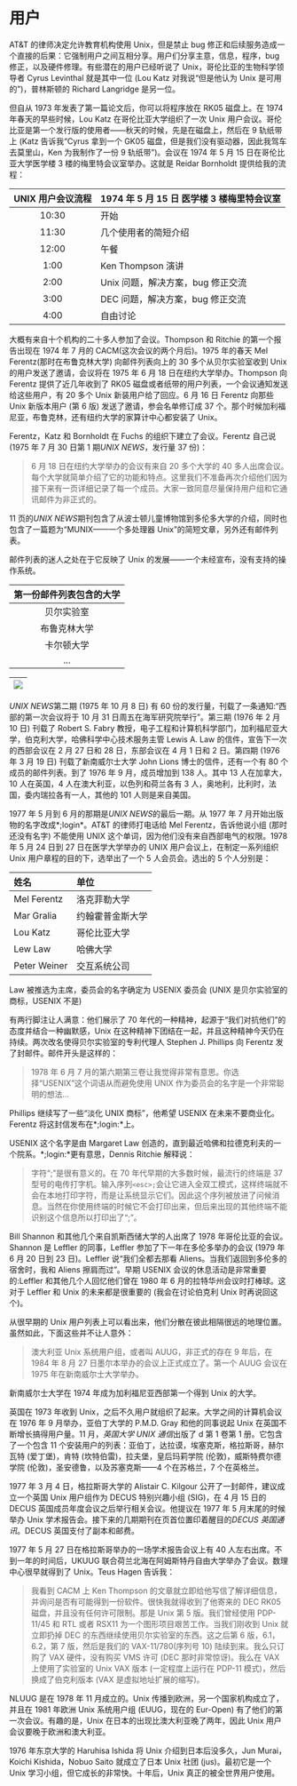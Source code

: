# 用户

AT&T 的律师决定允许教育机构使用 Unix，但是禁止 bug 修正和后续服务造成一个直接的后果：它强制用户之间互相分享。用户们分享主意，信息，程序，bug 修正，以及硬件修理。有些潜在的用户已经听说了 Unix，哥伦比亚的生物科学领导者 Cyrus Levinthal 就是其中一位 (Lou Katz 对我说“但是他认为 Unix 是可用的”)，普林斯顿的 Richard Langridge 是另一位。

但自从 1973 年发表了第一篇论文后，你可以将程序放在 RK05 磁盘上。在 1974 年春天的早些时候，Lou Katz 在哥伦比亚大学组织了一次 Unix 用户会议。哥伦比亚是第一个发行版的使用者——秋天的时候，先是在磁盘上，然后在 9 轨纸带上 (Katz 告诉我“Cyrus 拿到一个 GK05 磁盘，但是我们没有驱动器，因此我驾车去莫里山，Ken 为我制作了一份 9 轨纸带”)。会议在 1974 年 5 月 15 日在哥伦比亚大学医学楼 3 楼的梅里特会议室举办。这就是 Reidar Bornholdt 提供给我的流程：

|UNIX 用户会议流程 | 1974 年 5 月 15 日 医学楼 3 楼梅里特会议室|
|:-:|:--|
|10:30|开始|
|11:30|几个使用者的简短介绍|
|12:00|午餐|
|1:00|Ken Thompson 演讲|
|2:00|Unix 问题，解决方案，bug 修正交流|
|3:00|DEC 问题，解决方案，bug 修正交流|
|4:00|自由讨论|

大概有来自十个机构的二十多人参加了会议。Thompson 和 Ritchie 的第一个报告出现在 1974 年 7 月的 CACM(这次会议的两个月后)。1975 年的春天 Mel Ferentz(那时在布鲁克林大学) 向邮件列表向上的 30 多个从贝尔实验室收到 Unix 的用户发送了邀请，会议将在 1975 年 6 月 18 日在纽约大学举办。Thompson 向 Ferentz 提供了近几年收到了 RK05 磁盘或者纸带的用户列表，一个会议通知发送给这些用户，有 20 多个 Unix 新装用户给了回应。6 月 16 日 Ferentz 向那些 Unix 新版本用户 (第 6 版) 发送了邀请，参会名单修订成 37 个。那个时候加利福尼亚，布鲁克林，还有纽约大学的家算计中心都安装了 Unix。

Ferentz，Katz 和 Bornholdt 在 Fuchs 的组织下建立了会议。Ferentz 自己说 (1975 年 7 月 30 日第 1 期*UNIX NEWS*，发行量 37 份)：

> 6 月 18 日在纽约大学举办的会议有来自 20 多个大学的 40 多人出席会议。每个大学就简单介绍了它的功能和特点。这里我们不准备再次介绍他们因为接下来有一页详细记录了每一个成员。大家一致同意尽量保持用户组和它通讯邮件为非正式的。

11 页的*UNIX NEWS*期刊包含了从波士顿儿童博物馆到多伦多大学的介绍，同时也包含了一篇题为“MUNIX——一个多处理器 Unix”的简短文章，另外还有邮件列表。

邮件列表的迷人之处在于它反映了 Unix 的发展——一个未经宣布，没有支持的操作系统。

|第一份邮件列表包含的大学|
|:-:|
|贝尔实验室|
|布鲁克林大学|
|卡尔顿大学|
|...|

| ![](/assets/institutions.jpg) |
| :-: |

*UNIX NEWS*第二期 (1975 年 10 月 8 日) 有 60 份的发行量，刊载了一条通知:“西部的第一次会议将于 10 月 31 日周五在海军研究院举行”。第三期 (1976 年 2 月 10 日) 刊载了 Robert S. Fabry 教授，电子工程和计算机科学部门，加利福尼亚大学，伯克利大学，哈佛科学中心技术服务主管 Lewis A. Law 的信件，宣告下一次的西部会议在 2 月 27 日和 28 日，东部会议在 4 月 1 日和 2 日。第四期 (1976 年 3 月 19 日) 刊载了新南威尔士大学 John Lions 博士的信件，还有一个有 80 个成员的邮件列表。到了 1976 年 9 月，成员增加到 138 人。其中 13 人在加拿大，10 人在英国，4 人在澳大利亚，以色列和荷兰各有 3 人，奥地利，比利时，法国，委内瑞拉各有一人，其他的 101 人则是来自美国。

1977 年 5 月到 6 月的那期是*UNIX NEWS*的最后一期。从 1977 年 7 月开始出版物的名字改成*;login*。AT&T 的律师打电话给 Mel Ferentz，告诉他说小组 (那时还没有名字) 不能使用 UNIX 这个单词，因为他们没有来自西部电气的权限。1978 年 5 月 24 日到 27 日在医学大学举办的 UNIX 用户会议上，在制定一系列组织 Unix 用户章程的目的下，选举出了一个 5 人会员会。选出的 5 个人分别是：

|姓名 | 单位|
|:--|:--|
|Mel Ferentz|洛克菲勒大学|
|Mar Gralia|约翰霍普金斯大学|
|Lou Katz|哥伦比亚大学|
|Lew Law|哈佛大学|
|Peter Weiner|交互系统公司|

Law 被推选为主席，委员会的名字确定为 USENIX 委员会 (UNIX 是贝尔实验室的商标，USENIX 不是)

有两行脚注让人满意：他们展示了 70 年代的一种精神，起源于“我们对抗他们”的态度并结合一种幽默感，Unix 在这种精神下团结在一起，并且这种精神今天仍在持续。两次改名使得贝尔实验室的专利代理人 Stephen J. Phillips 向 Ferentz 发了封邮件。邮件开头是这样的：

> 1978 年 6 月 7 月的第六期第三卷让我觉得非常有意思。你选择“USENIX”这个词语从而避免使用 UNIX 作为委员会的名字是一个非常聪明的想法...

Phillips 继续写了一些“淡化 UNIX 商标”，他希望 USENIX 在未来不要商业化。Ferentz 将这封信发布在*;login:*上。

USENIX 这个名字是由 Margaret Law 创造的，直到最近哈佛和拉德克利夫的一个院系。*;login:*更有意思，Dennis Ritchie 解释说：

> 字符“;”是很有意义的。在 70 年代早期的大多数时候，最流行的终端是 37 型号的电传打字机。输入序列`<esc>;`会让它进入全双工模式，这样终端就不会在本地打印字符，而是让系统显示它们。因此这个序列被放进了问候消息。当然在你使用终端的时候它不会打印出来，但后来出现的其他终端不能识别这个信息所以打印出了“;”。

Bill Shannon 和其他几个来自凯斯西储大学的人出席了 1978 年哥伦比亚的会议。Shannon 是 Leffler 的同事，Leffler 参加了下一年在多伦多举办的会议 (1979 年 6 月 20 日到 23 日)。Leffler 说“我们全都去那看 Aliens。当我们返回到多伦多的宿舍时，我和 Aliens 擦肩而过”。早期 USENIX 会议的休息活动是非常重要的:Leffler 和其他几个人回忆他们曾在 1980 年 6 月的拉特华州会议时打棒球。这对于 Leffler 和 Unix 的未来都是很重要的 (我会在讨论伯克利 Unix 时再说回这个)。

从很早期的 Unix 用户列表上可以看出来，他们分散在彼此相隔很远的地理位置。虽然如此，下面这些并不让人意外：

> 澳大利亚 Unix 系统用户组，或者叫 AUUG，非正式的存在 9 年后，在 1984 年 8 月 27 日墨尔本举办的会议上正式成立了。第一个 AUUG 会议在 1975 年在新南威尔士大学举办。

新南威尔士大学在 1974 年成为加利福尼亚西部第一个得到 Unix 的大学。

英国在 1973 年收到 Unix，之后不久用户就组织了起来。大学之间的计算机会议在 1976 年 9 月举办，亚伯丁大学的 P.M.D. Gray 和他的同事说起 Unix 在英国不断增长搞得用户量。11 月，*英国大学 UNIX 通信*出版了 d 第 1 卷第 1 册。它包含了一个包含 11 个安装用户的列表：亚伯丁，达拉谟，埃塞克斯，格拉斯哥，赫尔瓦特 (爱丁堡)，肯特 (坎特伯雷)，拉夫堡，皇后玛莉学院 (伦敦)，威斯特费尔德学院 (伦敦)，圣安德鲁，以及苏塞克斯——4 个在苏格兰，7 个在英格兰。

1977 年 3 月 4 日，格拉斯哥大学的 Alistair C. Kilgour 公开了一封邮件，建议成立一个英国 Unix 用户组作为 DECUS 特别兴趣小组 (SIG)，在 4 月 15 日的 DECUS 英国成员年度会议之后举行相关会议。他提议在 1977 年 5 月末尾的时候举办 Unix 学术报告会。接下来的几期期刊在页首位置印着醒目的*DECUS 英国通讯*。DECUS 英国支付了副本和邮费。

1977 年 5 月 27 日在格拉斯哥举办的一场学术报告会议上有 40 人左右出席。不到一年的时间后，UKUUG 联合荷兰北海在阿姆斯特丹自由大学举办了会议。数理中心很早就得到了 Unix。Teus Hagen 告诉我：

> 我看到 CACM 上 Ken Thompson 的文章就立即给他写信了解详细信息，并询问是否有可能得到一份软件。很快我就得收到了他寄来的 DEC RK05 磁盘，并且没有任何许可限制。那是 Unix 第 5 版。我们曾经使用 PDP-11/45 和 RTL 或者 RSX11 为一个图形项目艰苦工作。当我们刚收到 Unix 就立即扔掉 DEC 的东西继续使用贝尔实验室的东西。这之后第 6 版，6.1，6.2，第 7 版，然后是我们的 VAX-11/780(序列号 10) 陆续到来。我么只订购了 VAX 硬件，没有购买 VMS 许可 (DEC 那时非常惊讶)。我么在 VAX 上使用了实验室的 Unix VAX 版本 (一定程度上运行在 PDP-11 模式)，然后换成了伯克利版本 (VAX 是虚拟地址扩展的缩写)。

NLUUG 是在 1978 年 11 月成立的。Unix 传播到欧洲，另一个国家机构成立了，并且在 1981 年欧洲 Unix 系统用户组 (EUUG，现在的 Eur-Open) 有了他们的第一次会议。有趣的是，Unix 在日本的出现比澳大利亚晚了两年，因此 Unix 用户会议要晚于欧洲和澳大利亚。

1976 年东京大学的 Haruhisa Ishida 将 Unix 介绍到日本后没多久，Jun Murai，Koichi Kishida，Nobuo Saito 就成立了日本 Unix 社团 (jus)。最初它是一个 Unix 学习小组，但它成长的非常快。十年后，Unix 真正的被全世界用户使用。
